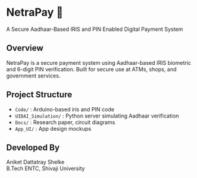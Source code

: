 # NetraPay 🔐
A Secure Aadhaar-Based IRIS and PIN Enabled Digital Payment System

## Overview
NetraPay is a secure payment system using Aadhaar-based IRIS biometric and 6-digit PIN verification. Built for secure use at ATMs, shops, and government services.

## Project Structure
- `Code/` : Arduino-based iris and PIN code
- `UIDAI_Simulation/` : Python server simulating Aadhaar verification
- `Docs/` : Research paper, circuit diagrams
- `App_UI/` : App design mockups

## Developed By
Aniket Dattatray Shelke  
B.Tech ENTC, Shivaji University
